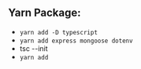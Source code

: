 ## Yarn Package:

- `yarn add -D typescript`
- `yarn add express mongoose dotenv`
- tsc --init
- `yarn add `
